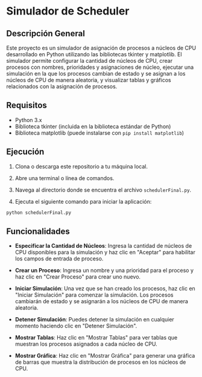 # Simulador de Scheduler

## Descripción General

Este proyecto es un simulador de asignación de procesos a núcleos de CPU desarrollado en Python utilizando las bibliotecas tkinter y matplotlib. El simulador permite configurar la cantidad de núcleos de CPU, crear procesos con nombres, prioridades y asignaciones de núcleo, ejecutar una simulación en la que los procesos cambian de estado y se asignan a los núcleos de CPU de manera aleatoria, y visualizar tablas y gráficos relacionados con la asignación de procesos.

## Requisitos

- Python 3.x
- Biblioteca tkinter (incluida en la biblioteca estándar de Python)
- Biblioteca matplotlib (puede instalarse con `pip install matplotlib`)

## Ejecución

1. Clona o descarga este repositorio a tu máquina local.

2. Abre una terminal o línea de comandos.

3. Navega al directorio donde se encuentra el archivo `schedulerFinal.py`.

4. Ejecuta el siguiente comando para iniciar la aplicación:

```bash
python schedulerFinal.py
```

## Funcionalidades

- **Especificar la Cantidad de Núcleos**: Ingresa la cantidad de núcleos de CPU disponibles para la simulación y haz clic en "Aceptar" para habilitar los campos de entrada de proceso.

- **Crear un Proceso**: Ingresa un nombre y una prioridad para el proceso y haz clic en "Crear Proceso" para crear uno nuevo.

- **Iniciar Simulación**: Una vez que se han creado los procesos, haz clic en "Iniciar Simulación" para comenzar la simulación. Los procesos cambiarán de estado y se asignarán a los núcleos de CPU de manera aleatoria.

- **Detener Simulación**: Puedes detener la simulación en cualquier momento haciendo clic en "Detener Simulación".

- **Mostrar Tablas**: Haz clic en "Mostrar Tablas" para ver tablas que muestran los procesos asignados a cada núcleo de CPU.

- **Mostrar Gráfica**: Haz clic en "Mostrar Gráfica" para generar una gráfica de barras que muestra la distribución de procesos en los núcleos de CPU.




